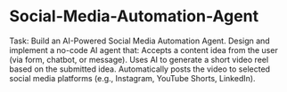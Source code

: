 # Social-Media-Automation-Agent
Task: Build an AI-Powered Social Media Automation Agent. Design and implement a no-code AI agent that: Accepts a content idea from the user (via form, chatbot, or message). Uses AI to generate a short video reel based on the submitted idea. Automatically posts the video to selected social media platforms (e.g., Instagram, YouTube Shorts, LinkedIn).

